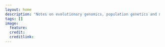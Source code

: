 ```yaml
---
layout: home
description: "Notes on evolutionary genomics, population genetics and molecular evolution."
tags: []
image:
  feature: 
  credit: 
  creditlink:
---
```



